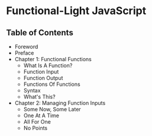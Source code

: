 # Functional-Light JavaScript

## Table of Contents

* Foreword
* Preface
* Chapter 1: Functional Functions
	* What Is A Function?
	* Function Input
	* Function Output
	* Functions Of Functions
	* Syntax
	* What's This?
* Chapter 2: Managing Function Inputs
	* Some Now, Some Later
	* One At A Time
	* All For One
	* No Points
